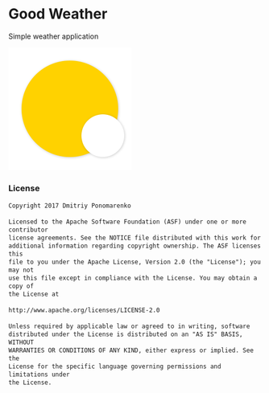# Good Weather
<p>Simple weather application</p>

![Good Weather Logo](https://github.com/Dimowner/GoodWeather/blob/master/app/src/main/res/drawable-hdpi/weather_loadscreen.png)


### License

```
Copyright 2017 Dmitriy Ponomarenko

Licensed to the Apache Software Foundation (ASF) under one or more contributor
license agreements. See the NOTICE file distributed with this work for
additional information regarding copyright ownership. The ASF licenses this
file to you under the Apache License, Version 2.0 (the "License"); you may not
use this file except in compliance with the License. You may obtain a copy of
the License at

http://www.apache.org/licenses/LICENSE-2.0

Unless required by applicable law or agreed to in writing, software
distributed under the License is distributed on an "AS IS" BASIS, WITHOUT
WARRANTIES OR CONDITIONS OF ANY KIND, either express or implied. See the
License for the specific language governing permissions and limitations under
the License.
```
